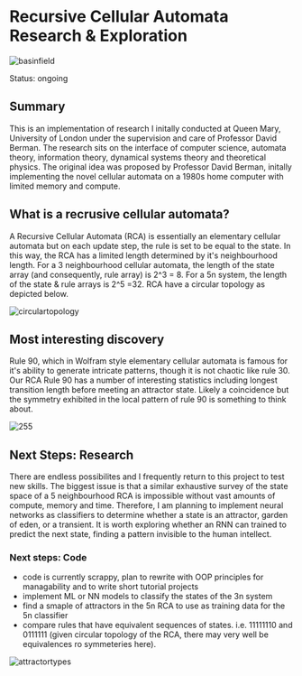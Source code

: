 # Recursive Cellular Automata Research & Exploration

![basinfield](https://github.com/user-attachments/assets/6c455295-f0b1-41c2-b5c0-55b02388211d)

Status: ongoing


## Summary
This is an implementation of research I initally conducted at Queen Mary, University of London under the supervision and care of Professor David Berman.
The research sits on the interface of computer science, automata theory, information theory, dynamical systems theory and theoretical physics.
The original idea was proposed by Professor David Berman, initally implementing the novel cellular automata on a 1980s home computer with limited memory and compute.

## What is a recrusive cellular automata?

A Recursive Cellular Automata (RCA) is essentially an elementary cellular automata but on each update step, the rule is set to be equal to the state. In this way, the RCA has a limited length determined by it's neighbourhood length. For a 3 neighbourhood cellular automata, the length of the state array (and consequently, rule array) is 2^3 = 8. For a 5n system, the length of the state & rule arrays is 2^5 =32. RCA have a circular topology as depicted below.

![circulartopology](https://github.com/user-attachments/assets/483fd8b4-b08d-4b7f-8869-b2f0d322bac5)

## Most interesting discovery
Rule 90, which in Wolfram style elementary cellular automata is famous for it's ability to generate intricate patterns, though it is not chaotic like rule 30.
Our RCA Rule 90 has a number of interesting statistics including longest transition length before meeting an attractor state. Likely a coincidence but the symmetry exhibited in the local pattern of rule 90 is something to think about.

![255](https://github.com/user-attachments/assets/37e79411-06f4-47dc-8693-46f792b6bb76)


## Next Steps: Research
There are endless possibilites and I frequently return to this project to test new skills.
The biggest issue is that a similar exhaustive survey of the state space of a 5 neighbourhood RCA is impossible without vast amounts of compute, memory and time.
Therefore, I am planning to implement neural networks as classifiers to determine whether a state is an attractor, garden of eden, or a transient.
It is worth exploring whether an RNN can trained to predict the next state, finding a pattern invisible to the human intellect.

### Next steps: Code
- code is currently scrappy, plan to rewrite with OOP principles for managability and to write short tutorial projects
- implement ML or NN models to classify the states of the 3n system
- find a smaple of attractors in the 5n RCA to use as training data for the 5n classifier
- compare rules that have equivalent sequences of states. i.e. 11111110 and 0111111 (given circular topology of the RCA, there may very well be equivalences ro symmeteries here).

![attractortypes](https://github.com/user-attachments/assets/79237ffb-38a9-44e1-bb9f-012c937c7abf)
